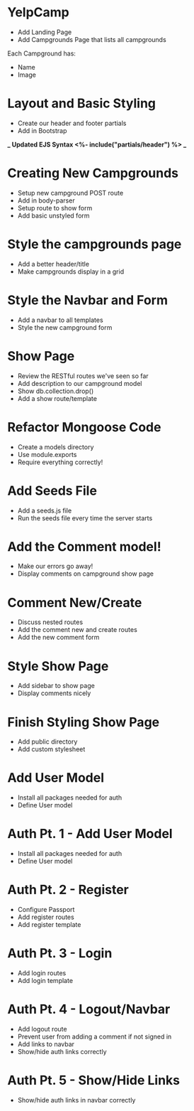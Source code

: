 # YelpCamp

- Add Landing Page
- Add Campgrounds Page that lists all campgrounds

Each Campground has:

- Name
- Image

# Layout and Basic Styling

- Create our header and footer partials
- Add in Bootstrap

**_ Updated EJS Syntax <%- include("partials/header") %> _**

# Creating New Campgrounds

- Setup new campground POST route
- Add in body-parser
- Setup route to show form
- Add basic unstyled form

# Style the campgrounds page

- Add a better header/title
- Make campgrounds display in a grid

# Style the Navbar and Form

- Add a navbar to all templates
- Style the new campground form

# Show Page

- Review the RESTful routes we've seen so far
- Add description to our campground model
- Show db.collection.drop()
- Add a show route/template

# Refactor Mongoose Code

- Create a models directory
- Use module.exports
- Require everything correctly!

# Add Seeds File

- Add a seeds.js file
- Run the seeds file every time the server starts

# Add the Comment model!

- Make our errors go away!
- Display comments on campground show page

# Comment New/Create

- Discuss nested routes
- Add the comment new and create routes
- Add the new comment form

# Style Show Page

- Add sidebar to show page
- Display comments nicely

# Finish Styling Show Page

- Add public directory
- Add custom stylesheet

# Add User Model

- Install all packages needed for auth
- Define User model

# Auth Pt. 1 - Add User Model

- Install all packages needed for auth
- Define User model

# Auth Pt. 2 - Register

- Configure Passport
- Add register routes
- Add register template

# Auth Pt. 3 - Login

- Add login routes
- Add login template

# Auth Pt. 4 - Logout/Navbar

- Add logout route
- Prevent user from adding a comment if not signed in
- Add links to navbar
- Show/hide auth links correctly

# Auth Pt. 5 - Show/Hide Links

- Show/hide auth links in navbar correctly
